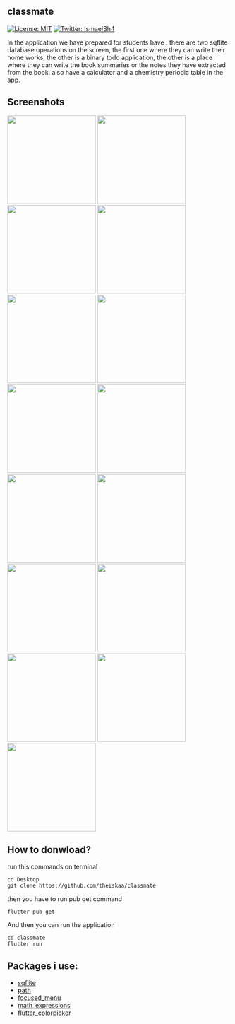 
## classmate

[![License: MIT](https://img.shields.io/npm/l/license?color=red&label=Classmate20&logo=minor&logoColor=black)](https://github.com/angular/angular.js/blob/master/LICENSE)
[![Twitter: IsmaelSh4](https://img.shields.io/twitter/follow/IsmaelSh4?style=social)](https://twitter.com/IsmaelSh4)

In the application we have prepared for students have : there are two sqflite database operations on the screen, the first one where they can write their home works, the other is a binary todo application, the other is a place where they can write the book summaries or the notes they have extracted from the book. also have a calculator and a chemistry periodic table in the app.


## Screenshots
<img src="https://github.com/theiskaa/myclassmate/blob/master/assets/screenshot/1.png" width="200">  <img src="https://github.com/theiskaa/myclassmate/blob/master/assets/screenshot/2.png" width="200">  <img src="https://github.com/theiskaa/myclassmate/blob/master/assets/screenshot/3.png" width="200">  <img src="https://github.com/theiskaa/myclassmate/blob/master/assets/screenshot/4.png" width="200">  <img src="https://github.com/theiskaa/myclassmate/blob/master/assets/screenshot/5.png" width="200">  <img src="https://github.com/theiskaa/myclassmate/blob/master/assets/screenshot/6.png" width="200">  <img src="https://github.com/theiskaa/myclassmate/blob/master/assets/screenshot/7.png" width="200">  <img src="https://github.com/theiskaa/myclassmate/blob/master/assets/screenshot/8.png" width="200">  <img src="https://github.com/theiskaa/myclassmate/blob/master/assets/screenshot/9.png" width="200">  <img src="https://github.com/theiskaa/myclassmate/blob/master/assets/screenshot/10.png" width="200">  <img src="https://github.com/theiskaa/myclassmate/blob/master/assets/screenshot/11.png" width="200">  <img src="https://github.com/theiskaa/myclassmate/blob/master/assets/screenshot/12.png" width="200">  <img src="https://github.com/theiskaa/myclassmate/blob/master/assets/screenshot/13.png" width="200">  <img src="https://github.com/theiskaa/myclassmate/blob/master/assets/screenshot/14.jpeg" width="200"> <img src="https://github.com/theiskaa/myclassmate/blob/master/assets/screenshot/15.jpeg" width="200"> 


## How to donwload?
run this commands on terminal
``` 
cd Desktop
git clone https://github.com/theiskaa/classmate
```
then you have to run pub get command
```
flutter pub get
```
And then you can run the application
```
cd classmate 
flutter run
```

## Packages i use:
- [sqflite](https://pub.dev/packages/sqflite)
- [path](https://pub.dev/packages/path)
- [focused_menu](https://pub.dev/packages/focused_menu)
- [math_expressions](https://pub.dev/packages/math_expressions)
- [flutter_colorpicker](https://pub.dev/packages/flutter_colorpicker)
##
